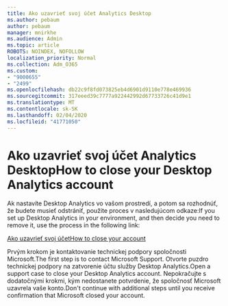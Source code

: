 ```yaml
---
title: Ako uzavrieť svoj účet Analytics Desktop
ms.author: pebaum
author: pebaum
manager: mnirkhe
ms.audience: Admin
ms.topic: article
ROBOTS: NOINDEX, NOFOLLOW
localization_priority: Normal
ms.collection: Adm_O365
ms.custom:
- "9000655"
- "2499"
ms.openlocfilehash: db22c9f8fd073825eb4d6901d9110e778e469936
ms.sourcegitcommit: 317eeed39c7777a922442992d67733726c41d9e1
ms.translationtype: MT
ms.contentlocale: sk-SK
ms.lasthandoff: 02/04/2020
ms.locfileid: "41771050"
---
```

# <a name="how-to-close-your-desktop-analytics-account"></a><span data-ttu-id="2b1a8-102">Ako uzavrieť svoj účet Analytics Desktop</span><span class="sxs-lookup"><span data-stu-id="2b1a8-102">How to close your Desktop Analytics account</span></span>

<span data-ttu-id="2b1a8-103">Ak nastavíte Desktop Analytics vo vašom prostredí, a potom sa rozhodnúť, že budete musieť odstrániť, použite proces v nasledujúcom odkaze:</span><span class="sxs-lookup"><span data-stu-id="2b1a8-103">If you set up Desktop Analytics in your environment, and then decide you need to remove it, use the process in the following link:</span></span>

[<span data-ttu-id="2b1a8-104">Ako uzavrieť svoj účet</span><span class="sxs-lookup"><span data-stu-id="2b1a8-104">How to close your account</span></span>](https://docs.microsoft.com/configmgr/desktop-analytics/account-close)

<span data-ttu-id="2b1a8-105">Prvým krokom je kontaktovanie technickej podpory spoločnosti Microsoft.</span><span class="sxs-lookup"><span data-stu-id="2b1a8-105">The first step is to contact Microsoft Support.</span></span> <span data-ttu-id="2b1a8-106">Otvorte puzdro technickej podpory na zatvorenie účtu služby Desktop Analytics.</span><span class="sxs-lookup"><span data-stu-id="2b1a8-106">Open a support case to close your Desktop Analytics account.</span></span> <span data-ttu-id="2b1a8-107">Nepokračujte s dodatočnými krokmi, kým nedostanete potvrdenie, že spoločnosť Microsoft uzavrela vaše konto.</span><span class="sxs-lookup"><span data-stu-id="2b1a8-107">Don't continue with additional steps until you receive confirmation that Microsoft closed your account.</span></span>